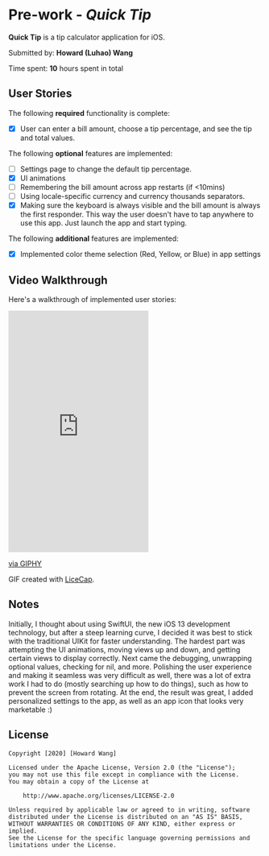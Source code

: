 # Pre-work - *Quick Tip*

**Quick Tip** is a tip calculator application for iOS.

Submitted by: **Howard (Luhao) Wang**

Time spent: **10** hours spent in total

## User Stories

The following **required** functionality is complete:

* [x] User can enter a bill amount, choose a tip percentage, and see the tip and total values.

The following **optional** features are implemented:
* [ ] Settings page to change the default tip percentage.
* [x] UI animations
* [ ] Remembering the bill amount across app restarts (if <10mins)
* [ ] Using locale-specific currency and currency thousands separators.
* [x] Making sure the keyboard is always visible and the bill amount is always the first responder. This way the user doesn't have to tap anywhere to use this app. Just launch the app and start typing.

The following **additional** features are implemented:

- [x] Implemented color theme selection (Red, Yellow, or Blue) in app settings

## Video Walkthrough 

Here's a walkthrough of implemented user stories:

<iframe src="https://giphy.com/embed/Ig3tMd58RIximHUdvu" width="278" height="480" frameBorder="0" class="giphy-embed" allowFullScreen></iframe><p><a href="https://giphy.com/gifs/Ig3tMd58RIximHUdvu">via GIPHY</a></p>

GIF created with [LiceCap](http://www.cockos.com/licecap/).

## Notes

Initially, I thought about using SwiftUI, the new iOS 13 development technology, but after a steep learning curve, I decided it was best to stick with the traditional UIKit for faster understanding. The hardest part was attempting the UI animations, moving views up and down, and getting certain views to display correctly. Next came the debugging, unwrapping optional values, checking for nil, and more. Polishing the user experience and making it seamless was very difficult as well, there was a lot of extra work I had to do (mostly searching up how to do things), such as how to prevent the screen from rotating. At the end, the result was great, I added personalized settings to the app, as well as an app icon that looks very marketable :)

## License

    Copyright [2020] [Howard Wang]

    Licensed under the Apache License, Version 2.0 (the "License");
    you may not use this file except in compliance with the License.
    You may obtain a copy of the License at

        http://www.apache.org/licenses/LICENSE-2.0

    Unless required by applicable law or agreed to in writing, software
    distributed under the License is distributed on an "AS IS" BASIS,
    WITHOUT WARRANTIES OR CONDITIONS OF ANY KIND, either express or implied.
    See the License for the specific language governing permissions and
    limitations under the License.

